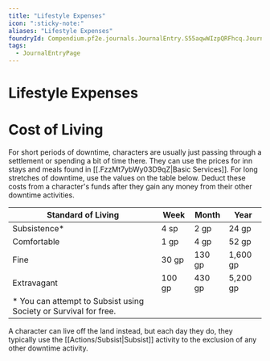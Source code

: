 ```yaml
---
title: "Lifestyle Expenses"
icon: ":sticky-note:"
aliases: "Lifestyle Expenses"
foundryId: Compendium.pf2e.journals.JournalEntry.S55aqwWIzpQRFhcq.JournalEntryPage.PfoKLAsQeXHsDgzf
tags:
  - JournalEntryPage
---
```


# Lifestyle Expenses
# Cost of Living

For short periods of downtime, characters are usually just passing through a settlement or spending a bit of time there. They can use the prices for inn stays and meals found in [[.FzzMt7ybWy03D9qZ|Basic Services]]. For long stretches of downtime, use the values on the table below. Deduct these costs from a character's funds after they gain any money from their other downtime activities.

| **Standard of Living** | **Week** | **Month** | **Year** |
| --- | --- | --- | --- |
| Subsistence\* | 4 sp | 2 gp | 24 gp |
| Comfortable | 1 gp | 4 gp | 52 gp |
| Fine | 30 gp | 130 gp | 1,600 gp |
| Extravagant | 100 gp | 430 gp | 5,200 gp |
| \* You can attempt to Subsist using Society or Survival for free. |  |  |  |

A character can live off the land instead, but each day they do, they typically use the [[Actions/Subsist|Subsist]] activity to the exclusion of any other downtime activity.